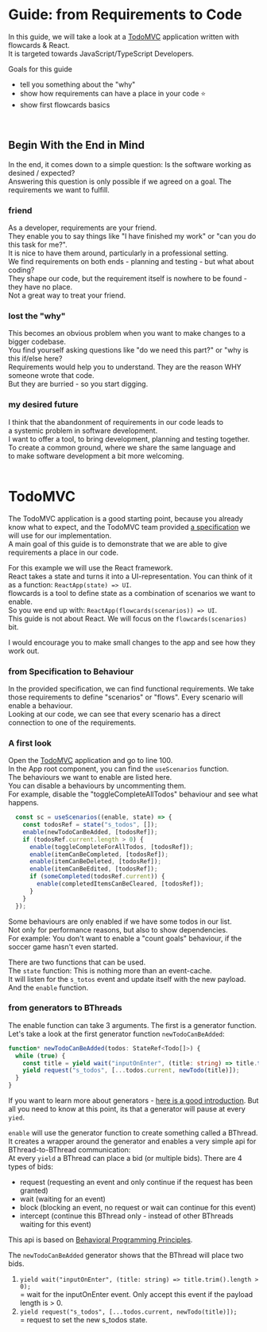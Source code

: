 # Guide: from Requirements to Code

In this guide, we will take a look at a [TodoMVC](https://codesandbox.io/s/todomvc-final-qnfjr) application written with flowcards & React.<br/>
It is targeted towards JavaScript/TypeScript Developers.<br/>

Goals for this guide
- tell you something about the "why"
- show how requirements can have a place in your code ⭐
- show first flowcards basics
<br/>

## Begin With the End in Mind

In the end, it comes down to a simple question: Is the software working as desined / expected?<br/>
Answering this question is only possible if we agreed on a goal. The requirements we want to fulfill.<br/>

### friend

As a developer, requirements are your friend.<br/>
They enable you to say things like "I have finished my work" or "can you do this task for me?".<br/>
It is nice to have them around, particularly in a professional setting.<br/>
We find requirements on both ends - planning and testing - but what about coding?<br/>
They shape our code, but the requirement itself is nowhere to be found - they have no place.<br/>
Not a great way to treat your friend.<br/>

### lost the "why"

This becomes an obvious problem when you want to make changes to a bigger codebase.<br/>
You find yourself asking questions like "do we need this part?" or "why is this if/else here?<br/>
Requirements would help you to understand. They are the reason WHY someone wrote that code.<br/>
But they are burried - so you start digging.<br/>

### my desired future

I think that the abandonment of requirements in our code leads to<br/> 
a systemic problem in software development.<br/>
I want to offer a tool, to bring development, planning and testing together.<br/>
To create a common ground, where we share the same language and<br/> 
to make software development a bit more welcoming.<br/>
<br/>

# TodoMVC

The TodoMVC application is a good starting point, because you already know what to expect, and the TodoMVC team provided [a specification](https://github.com/tastejs/todomvc/blob/master/app-spec.md#functionality) we will use for our implementation.<br/>
A main goal of this guide is to demonstrate that we are able to give requirements a place in our code.<br/>

For this example we will use the React framework.<br>
React takes a state and turns it into a UI-representation. You can think of it as a function: `ReactApp(state) => UI`.<br/>
flowcards is a tool to define state as a combination of scenarios we want to enable.<br/>
So you we end up with: `ReactApp(flowcards(scenarios)) => UI`.<br/>
This guide is not about React. We will focus on the `flowcards(scenarios)` bit.<br/>

I would encourage you to make small changes to the app and see how they work out.<br/>

### from Specification to Behaviour
In the provided specification, we can find functional requirements. We take those requirements to define "scenarios" or "flows". Every scenario will enable a behaviour.<br/>
Looking at our code, we can see that every scenario has a direct connection to one of the requirements.<br/>

### A first look

Open the [TodoMVC](https://codesandbox.io/s/todomvc-final-qnfjr) application and go to line 100.<br/>
In the App root component, you can find the `useScenarios` function.<br/>
The behaviours we want to enable are listed here.<br/>
You can disable a behaviours by uncommenting them.<br/>
For example, disable the "toggleCompleteAllTodos" behaviour and see what happens.<br/>

```ts
  const sc = useScenarios((enable, state) => {
    const todosRef = state("s_todos", []);
    enable(newTodoCanBeAdded, [todosRef]);
    if (todosRef.current.length > 0) {
      enable(toggleCompleteForAllTodos, [todosRef]);
      enable(itemCanBeCompleted, [todosRef]);
      enable(itemCanBeDeleted, [todosRef]);
      enable(itemCanBeEdited, [todosRef]);
      if (someCompleted(todosRef.current)) {
        enable(completedItemsCanBeCleared, [todosRef]);
      }
    }
  });
```

Some behaviours are only enabled if we have some todos in our list.<br/>
Not only for performance reasons, but also to show dependencies.<br/>
For example: You don't want to enable a "count goals" behaviour, if the soccer game hasn't even started.<br/>

There are two functions that can be used.<br/>
The `state` function: This is nothing more than an event-cache.<br/>
It will listen for the `s_totos` event and update itself with the new payload.<br/>
And the `enable` function.<br/>

### from generators to BThreads

The enable function can take 3 arguments. The first is a generator function.<br/>
Let's take a look at the first generator function `newTodoCanBeAdded`:
```ts
function* newTodoCanBeAdded(todos: StateRef<Todo[]>) {
  while (true) {
    const title = yield wait("inputOnEnter", (title: string) => title.trim().length > 0);
    yield request("s_todos", [...todos.current, newTodo(title)]);
  }
}
```
If you want to learn more about generators - [here is a good introduction](https://medium.com/dailyjs/a-simple-guide-to-understanding-javascript-es6-generators-d1c350551950). But all you need to know at this point, its that a generator will pause at every `yied`.<br/>

`enable` will use the generator function to create something called a BThread.<br/>
It creates a wrapper around the generator and enables a very simple api for BThread-to-BThread communication:<br/>
At every `yield` a BThread can place a bid (or multiple bids). There are 4 types of bids:
- request  (requesting an event and only continue if the request has been granted)
- wait (waiting for an event)
- block (blocking an event, no request or wait can continue for this event)
- intercept (continue this BThread only - instead of other BThreads waiting for this event)

This api is based on [Behavioral Programming Principles](http://www.wisdom.weizmann.ac.il/~bprogram/more.html).<br/>

The `newTodoCanBeAdded` generator shows that the BThread will place two bids.<br/>
1. `yield wait("inputOnEnter", (title: string) => title.trim().length > 0);`<br/>
   = wait for the inputOnEnter event. Only accept this event if the payload length is > 0.
2. `yield request("s_todos", [...todos.current, newTodo(title)]);`<br/>
   = request to set the new s_todos state.

